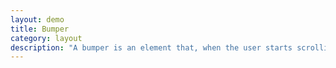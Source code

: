 ```yaml
---
layout: demo
title: Bumper
category: layout
description: "A bumper is an element that, when the user starts scrolling, stays within view when a viewport border touches it."
---
```


